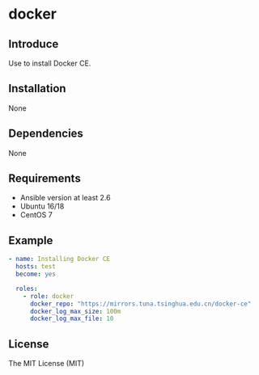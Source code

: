 # docker

## Introduce

Use to install Docker CE.

## Installation

None

## Dependencies

None

## Requirements

* Ansible version at least 2.6
* Ubuntu 16/18
* CentOS 7

## Example

```yaml
- name: Installing Docker CE
  hosts: test
  become: yes

  roles:
    - role: docker
      docker_repo: "https://mirrors.tuna.tsinghua.edu.cn/docker-ce"
      docker_log_max_size: 100m
      docker_log_max_file: 10
```

## License

The MIT License (MIT)
